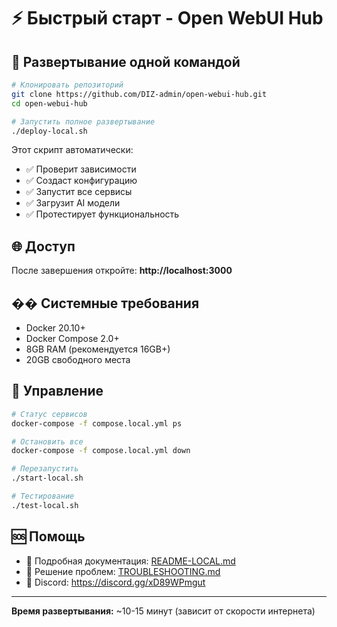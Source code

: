 # ⚡ Быстрый старт - Open WebUI Hub

## 🚀 Развертывание одной командой

```bash
# Клонировать репозиторий
git clone https://github.com/DIZ-admin/open-webui-hub.git
cd open-webui-hub

# Запустить полное развертывание
./deploy-local.sh
```

Этот скрипт автоматически:
- ✅ Проверит зависимости
- ✅ Создаст конфигурацию
- ✅ Запустит все сервисы
- ✅ Загрузит AI модели
- ✅ Протестирует функциональность

## 🌐 Доступ

После завершения откройте: **http://localhost:3000**

## �� Системные требования

- Docker 20.10+
- Docker Compose 2.0+
- 8GB RAM (рекомендуется 16GB+)
- 20GB свободного места

## 🔧 Управление

```bash
# Статус сервисов
docker-compose -f compose.local.yml ps

# Остановить все
docker-compose -f compose.local.yml down

# Перезапустить
./start-local.sh

# Тестирование
./test-local.sh
```

## 🆘 Помощь

- 📖 Подробная документация: [README-LOCAL.md](README-LOCAL.md)
- 🔧 Решение проблем: [TROUBLESHOOTING.md](TROUBLESHOOTING.md)
- 💬 Discord: https://discord.gg/xD89WPmgut

---

**Время развертывания:** ~10-15 минут (зависит от скорости интернета)
